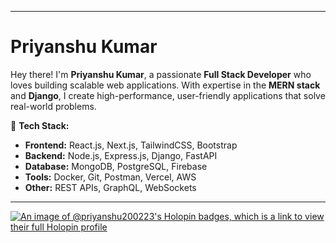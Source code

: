 
---

# Priyanshu Kumar   


Hey there! I'm **Priyanshu Kumar**, a passionate **Full Stack Developer** who loves building scalable web applications. With expertise in the **MERN stack** and **Django**, I create high-performance, user-friendly applications that solve real-world problems.  

🔹 **Tech Stack:**  
- **Frontend:** React.js, Next.js, TailwindCSS, Bootstrap  
- **Backend:** Node.js, Express.js, Django, FastAPI  
- **Database:** MongoDB, PostgreSQL, Firebase  
- **Tools:** Docker, Git, Postman, Vercel, AWS  
- **Other:** REST APIs, GraphQL, WebSockets
---
[![An image of @priyanshu200223's Holopin badges, which is a link to view their full Holopin profile](https://holopin.me/priyanshu200223)](https://holopin.io/@priyanshu200223)
